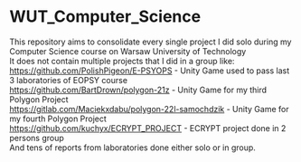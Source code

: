 # WUT_Computer_Science
This repository aims to consolidate every single project I did solo during my Computer Science course on Warsaw University of Technology </br>
It does not contain multiple projects that I did in a group like: </br>
https://github.com/PolishPigeon/E-PSYOPS - Unity Game used to pass last 3 laboratories of EOPSY course </br>
https://github.com/BartDrown/polygon-21z - Unity Game for my third Polygon Project </br>
https://gitlab.com/Maciekxdabu/polygon-22l-samochdzik - Unity Game for my fourth Polygon Project </br>
https://github.com/kuchyx/ECRYPT_PROJECT - ECRYPT project done in 2 persons group </br>
And tens of reports from laboratories done either solo or in group.
